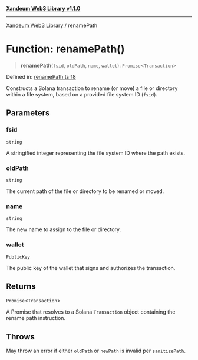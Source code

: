 [**Xandeum Web3 Library v1.1.0**](../README.md)

***

[Xandeum Web3 Library](../globals.md) / renamePath

# Function: renamePath()

> **renamePath**(`fsid`, `oldPath`, `name`, `wallet`): `Promise`\<`Transaction`\>

Defined in: [renamePath.ts:18](https://github.com/Xandeum/test_web3/blob/main/src/renamePath.ts#L18)

Constructs a Solana transaction to rename (or move) a file or directory
within a file system, based on a provided file system ID (`fsid`).

## Parameters

### fsid

`string`

A stringified integer representing the file system ID where the path exists.

### oldPath

`string`

The current path of the file or directory to be renamed or moved.

### name

`string`

The new name to assign to the file or directory.

### wallet

`PublicKey`

The public key of the wallet that signs and authorizes the transaction.

## Returns

`Promise`\<`Transaction`\>

A Promise that resolves to a Solana `Transaction` object containing the rename path instruction.

## Throws

May throw an error if either `oldPath` or `newPath` is invalid per `sanitizePath`.
